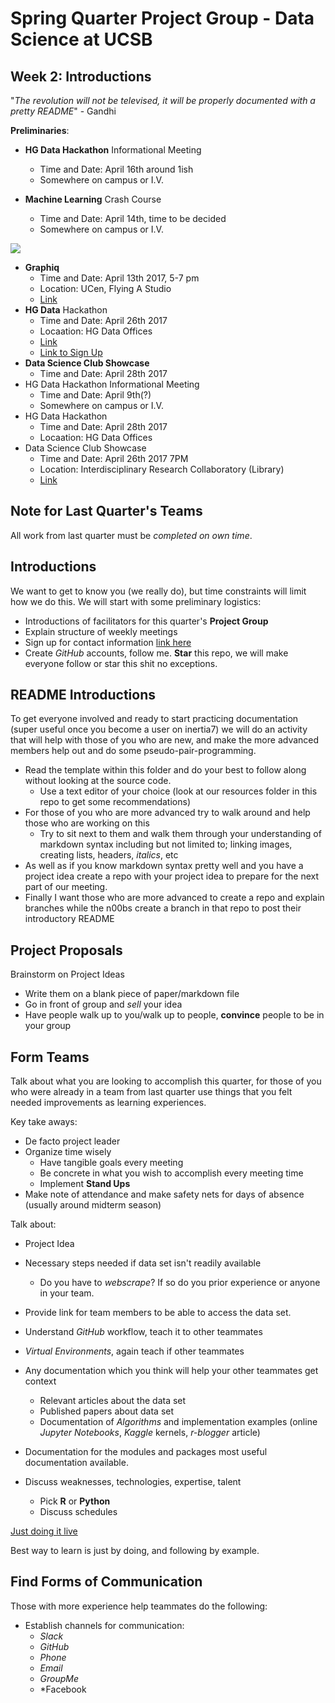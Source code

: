 # Spring Quarter Project Group - Data Science at UCSB
## Week 2: Introductions

"*The revolution will not be televised, it will be properly documented with a pretty README*" - Gandhi

**Preliminaries**:
+ **HG Data Hackathon** Informational Meeting
	+ Time and Date: April 16th around 1ish
	+ Somewhere on campus or I.V.

+ **Machine Learning** Crash Course
	+ Time and Date: April 14th, time to be decided
	+ Somewhere on campus or I.V.

<img src="http://datascience.pstat.ucsb.edu/uploads/7/0/7/1/70716011/1455580810_1.png">

+ **Graphiq**
	+ Time and Date: April 13th 2017, 5-7 pm
	+ Location: UCen, Flying A Studio
	+ [Link](https://www.facebook.com/events/306141239800548/)
+ **HG Data** Hackathon 
	+ Time and Date: April 26th 2017
	+ Locaation: HG Data Offices
	+ [Link](https://www.facebook.com/events/1312104892216288/)
	+ [Link to Sign Up](http://tinyurl.com/mmd9d3t)
+ **Data Science Club Showcase** 
	+ Time and Date: April 28th 2017
+ HG Data Hackathon Informational Meeting
	+ Time and Date: April 9th(?)
	+ Somewhere on campus or I.V. 
+ HG Data Hackathon 
	+ Time and Date: April 28th 2017
	+ Locaation: HG Data Offices
+ Data Science Club Showcase 
	+ Time and Date: April 26th 2017 7PM
	+ Location: Interdisciplinary Research Collaboratory (Library)
	+ [Link](https://www.facebook.com/events/1312104892216288/) 

## **Note for Last Quarter's Teams**
All work from last quarter must be *completed on own time*.  

## **Introductions**
We want to get to know you (we really do), but time constraints will limit how we do this. We will start with some preliminary logistics:

+ Introductions of facilitators for this quarter's **Project Group**
+ Explain structure of weekly meetings
+ Sign up for contact information [link here](https://goo.gl/forms/IwMgAP1w62fvIzmG3)
+ Create *GitHub* accounts, follow me. **Star** this repo, we will make everyone follow or star this shit no exceptions. 

## **README Introductions**
To get everyone involved and ready to start practicing documentation (super useful once you become a user on inertia7) we will do an activity that will help with those of you who are new, and make the more advanced members help out and do some pseudo-pair-programming. 

+ Read the template within this folder and do your best to follow along without looking at the source code. 
	+ Use a text editor of your choice (look at our resources folder in this repo to get some recommendations)
+ For those of you who are more advanced try to walk around and help those who are working on this
	+ Try to sit next to them and walk them through your understanding of markdown syntax including but not limited to; linking images, creating lists, headers, *italics*, etc 
+ As well as if you know markdown syntax pretty well and you have a project idea create a repo with your project idea to prepare for the next part of our meeting. 
+ Finally I want those who are more advanced to create a repo and explain branches while the n00bs create a branch in that repo to post their introductory README

## **Project Proposals**
Brainstorm on Project Ideas
+ Write them on a blank piece of paper/markdown file
+ Go in front of group and *sell* your idea
+ Have people walk up to you/walk up to people, **convince** people to be in your group

## **Form Teams**
Talk about what you are looking to accomplish this quarter, for those of you who were already in a team from last quarter use things that you felt needed improvements as learning experiences. 

Key take aways:
+ De facto project leader
+ Organize time wisely
 	+ Have tangible goals every meeting 
	+ Be concrete in what you wish to accomplish every meeting time
	+ Implement **Stand Ups** 
+ Make note of attendance and make safety nets for days of absence (usually around midterm season)

Talk about:
+ Project Idea
+ Necessary steps needed if data set isn't readily available
	+ Do you have to *webscrape*? If so do you prior experience or anyone in your team.
+ Provide link for team members to be able to access the data set. 
+ Understand *GitHub* workflow, teach it to other teammates
+ *Virtual Environments*, again teach if other teammates
+ Any documentation which you think will help your other teammates get context
	+ Relevant articles about the data set
 	+ Published papers about data set
 	+ Documentation of *Algorithms* and implementation examples (online *Jupyter Notebooks*, *Kaggle* kernels, *r-blogger* article)
+ Documentation for the modules and packages most useful documentation available. 

+ Discuss weaknesses, technologies, expertise, talent
	+ Pick **R** or **Python**
	+ Discuss schedules 

[Just doing it live](https://www.youtube.com/watch?v=Qy-Y3HJNU_s)

Best way to learn is just by doing, and following by example. 

## **Find Forms of Communication** 

Those with more experience help teammates do the following:
+ Establish channels for communication:
	+ *Slack*
	+ *GitHub*
	+ *Phone*
	+ *Email*
	+ *GroupMe*
	+ *Facebook